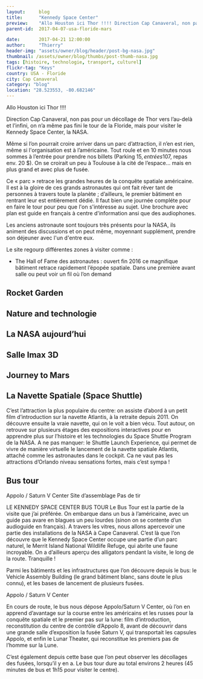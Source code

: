 ```yaml
---
layout:     blog
title:      "Kennedy Space Center"
preview:    "Allo Houston ici Thor !!!! Direction Cap Canaveral, non pas pour un décollage de Thor vers l’au-delà et l’infini, on n’a même pas fini le tour... "
parent-id:  2017-04-07-usa-floride-mars

date:       2017-04-21 12:00:00
author:     "Thierry"
header-img: "assets/owner/blog/header/post-bg-nasa.jpg"
thumbnail: /assets/owner/blog/thumbs/post-thumb-nasa.jpg
tags: [histoire, technologie, transport, culturel]
flickr-tag: "Keys"
country: USA - Floride
city: Cap Canaveral
category: "blog"
location: "28.523553, -80.682146"
---
```


Allo Houston ici Thor !!!!

Direction Cap Canaveral, non pas pour un décollage de Thor vers l’au-delà et l’infini, on n’a même pas fini le tour de la Floride, mais pour visiter le Kennedy Space Center, la NASA.

Même si l’on pourrait croire arriver dans un parc d’attraction, il n’en est rien, même si l'organisation est à l’américaine. Tout roule et en 10 minutes nous sommes à l’entrée pour prendre nos billets (Parking 15$, entrées 107$, repas  env. 20 $). On se croirait un peu à Toulouse à la cité de l’espace… mais en plus grand et avec plus de fusée.

Ce « parc » retrace les grandes heures de la conquête spatiale américaine. Il est à la gloire de ces grands astronautes qui ont fait rêver tant de personnes à travers toute la planète ; d’ailleurs, le premier bâtiment en rentrant leur est entièrement dédié. Il faut bien une journée compléte pour en faire le tour pour peu que l'on s'intéresse au sujet. Une brochure avec plan est guide en français à centre d'information ansi que des audiophones.


Les anciens astronaute sont toujours très présents pour la NASA, ils animent des discussions et on peut même, moyennant supplément, prendre son déjeuner avec l'un d'entre eux.

Le site regourp différentes zones à visiter comme :


* The Hall of Fame des astronautes : ouvert fin 2016 ce magnifique bâtiment retrace rapidement l’épopée spatiale. Dans une première avant salle ou peut voir un fil où l’on demand



## Rocket Garden


## Nature and technologie


## La NASA aujourd’hui

## Salle Imax 3D


## Journey to Mars


## La Navette Spatiale (Space Shuttle)

C’est l’attraction la plus populaire du centre: on assiste d’abord à un petit film d’introduction sur la navette Atlantis, à la retraite depuis 2011. On découvre ensuite la vraie navette, qui on le voit a bien vécu. Tout autour, on retrouve sur plusieurs étages des expositions interactives pour en apprendre plus sur l’histoire et les technologies du Space Shuttle Program de la NASA. A ne pas manquer: le Shuttle Launch Experience, qui permet de vivre de manière virtuelle le lancement de la navette spatiale Atlantis, attaché comme les astronautes dans le cockpit. Ca ne vaut pas les attractions d’Orlando niveau sensations fortes, mais c’est sympa !

## Bus tour 
Appolo / Saturn V Center
Site d’assemblage
Pas de tir 

LE KENNEDY SPACE CENTER BUS TOUR
Le Bus Tour est la partie de la visite que j’ai préférée. On embarque dans un bus à l’américaine, avec un guide pas avare en blagues un peu lourdes (sinon on se contente d’un audioguide en français). A travers les vitres, nous allons apercevoir une partie des installations de la NASA à Cape Canaveral. C’est là que l’on découvre que le Kennedy Space Center occupe une partie d’un parc naturel, le Merrit Island National Wildlife Refuge, qui abrite une faune incroyable. On a d’ailleurs aperçu des alligators pendant la visite, le long de la route. Tranquille !

Parmi les bâtiments et les infrastructures que l’on découvre depuis le bus: le Vehicle Assembly Building (le grand bâtiment blanc, sans doute le plus connu), et les bases de lancement de plusieurs fusées.

Appolo / Saturn V Center

En cours de route, le bus nous dépose Appolo/Saturn V Center, où l’on en apprend d’avantage sur la course entre les américains et les russes pour la conquête spatiale et le premier pas sur la lune: film d’introduction, reconstitution du centre de contrôle d’Appolo 8, avant de découvrir dans une grande salle d’exposition la fusée Saturn V, qui transportait les capsules Appolo, et enfin le Lunar Theater, qui reconstitue les premiers pas de l’homme sur la Lune.

C’est également depuis cette base que l’on peut observer les décollages des fusées, lorsqu’il y en a. Le bus tour dure au total environs 2 heures (45 minutes de bus et 1h15 pour visiter le centre).
